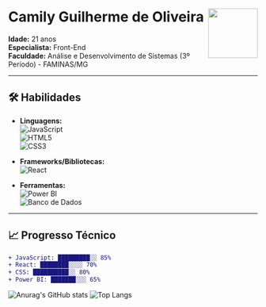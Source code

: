 # Camily Guilherme de Oliveira <img src="https://cdn.picrew.me/shareImg/org/202502/338224_7wcuPpj5.png" align="right" width="100"/>
**Idade:** 21 anos  
**Especialista:** Front-End  
**Faculdade:** Análise e Desenvolvimento de Sistemas (3º Período) - FAMINAS/MG  

---

## 🛠 Habilidades
- **Linguagens:**  
  ![JavaScript](https://img.shields.io/badge/-JavaScript-F7DF1E?style=flat&logo=javascript&logoColor=000)  
  ![HTML5](https://img.shields.io/badge/-HTML5-E34F26?style=flat&logo=html5&logoColor=fff)  
  ![CSS3](https://img.shields.io/badge/-CSS3-1572B6?style=flat&logo=css3&logoColor=fff)  

- **Frameworks/Bibliotecas:**  
  ![React](https://img.shields.io/badge/-React-61DAFB?style=flat&logo=react&logoColor=000)  

- **Ferramentas:**  
  ![Power BI](https://img.shields.io/badge/-PowerBI-F2C811?style=flat&logo=powerbi&logoColor=000)  
  ![Banco de Dados](https://img.shields.io/badge/-SQL-4479A1?style=flat&logo=mysql&logoColor=fff)  

---

## 📈 Progresso Técnico
```diff
+ JavaScript: █████████░░ 85%
+ React: ████████░░░░ 70%
+ CSS: ██████████░░ 80%
+ Power BI: ███████░░░ 65%
```
![Anurag's GitHub stats](https://github-readme-stats.vercel.app/api?username=camilyolivei&show_icons=true&theme=radical)
![Top Langs](https://github-readme-stats.vercel.app/api/top-langs/?username=camilyolivei&layout=compact)
